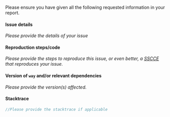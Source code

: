 Please ensure you have given all the following requested information in your report.

#### Issue details
_Please provide the details of your issue_

#### Reproduction steps/code
_Please provide the steps to reproduce this issue, or even better, a [SSCCE](http://sscce.org/) that reproduces your issue._

#### Version of `way` and/or relevant dependencies
_Please provide the version(s) affected._

#### Stacktrace
```java
//Please provide the stacktrace if applicable 
```
